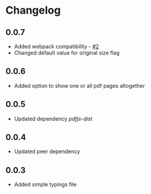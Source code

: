 # Changelog

## 0.0.7

* Added webpack compatibility - [#2](https://github.com/VadimDez/ng2-pdf-viewer/issues/2)
* Changed default value for original size flag 

## 0.0.6

* Added option to show one or all pdf pages altogether

## 0.0.5

* Updated dependency *pdfjs-dist*

## 0.0.4

* Updated peer dependency

## 0.0.3

* Added simple typings file